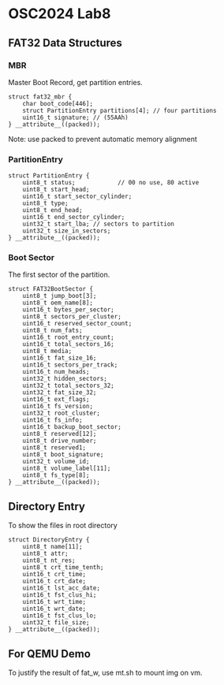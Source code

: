 # OSC2024 Lab8

## FAT32 Data Structures
### MBR
Master Boot Record, get partition entries.
```
struct fat32_mbr {
    char boot_code[446];
    struct PartitionEntry partitions[4]; // four partitions
    uint16_t signature; // (55AAh)
} __attribute__((packed));
```
Note: use packed to prevent automatic memory alignment
### PartitionEntry
```
struct PartitionEntry {
    uint8_t status;            // 00 no use, 80 active
    uint8_t start_head;       
    uint16_t start_sector_cylinder;
    uint8_t type;              
    uint8_t end_head;         
    uint16_t end_sector_cylinder;  
    uint32_t start_lba; // sectors to partition 
    uint32_t size_in_sectors; 
} __attribute__((packed));
```


### Boot Sector
The first sector of the partition.
```
struct FAT32BootSector {
    uint8_t jump_boot[3];
    uint8_t oem_name[8];
    uint16_t bytes_per_sector;
    uint8_t sectors_per_cluster;
    uint16_t reserved_sector_count;
    uint8_t num_fats;
    uint16_t root_entry_count;
    uint16_t total_sectors_16;
    uint8_t media;
    uint16_t fat_size_16;
    uint16_t sectors_per_track;
    uint16_t num_heads;
    uint32_t hidden_sectors;
    uint32_t total_sectors_32;
    uint32_t fat_size_32;
    uint16_t ext_flags;
    uint16_t fs_version;
    uint32_t root_cluster;
    uint16_t fs_info;
    uint16_t backup_boot_sector;
    uint8_t reserved[12];
    uint8_t drive_number;
    uint8_t reserved1;
    uint8_t boot_signature;
    uint32_t volume_id;
    uint8_t volume_label[11];
    uint8_t fs_type[8];
} __attribute__((packed));
```

## Directory Entry
To show the files in root directory
```
struct DirectoryEntry {
    uint8_t name[11];
    uint8_t attr;
    uint8_t nt_res;
    uint8_t crt_time_tenth;
    uint16_t crt_time;
    uint16_t crt_date;
    uint16_t lst_acc_date;
    uint16_t fst_clus_hi;
    uint16_t wrt_time;
    uint16_t wrt_date;
    uint16_t fst_clus_lo;
    uint32_t file_size;
} __attribute__((packed));
```


## For QEMU Demo
To justify the result of fat_w, use mt.sh to mount img on vm.